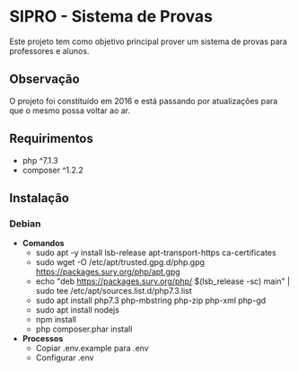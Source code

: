 # SIPRO - Sistema de Provas
Este projeto tem como objetivo principal prover um sistema de provas para professores e alunos.

## Observação
O projeto foi constituído em 2016 e está passando por atualizações para que o mesmo possa voltar ao ar.

## Requirimentos
- php ^7.1.3
- composer ^1.2.2

## Instalação

### Debian

- **Comandos**
  - sudo apt -y install lsb-release apt-transport-https ca-certificates
  - sudo wget -O /etc/apt/trusted.gpg.d/php.gpg https://packages.sury.org/php/apt.gpg
  - echo "deb https://packages.sury.org/php/ $(lsb_release -sc) main" | sudo tee /etc/apt/sources.list.d/php7.3.list
  - sudo apt install php7.3 php-mbstring php-zip php-xml php-gd
  - sudo apt install nodejs
  - npm install
  - php composer.phar install
- **Processos**
  - Copiar .env.example para .env
  - Configurar .env
